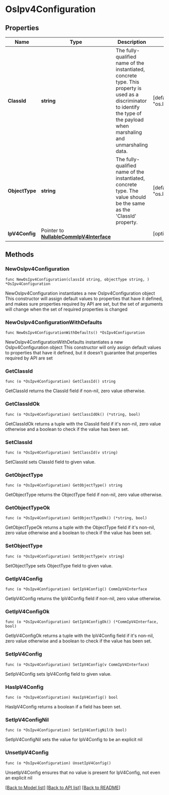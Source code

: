 # OsIpv4Configuration

## Properties

Name | Type | Description | Notes
------------ | ------------- | ------------- | -------------
**ClassId** | **string** | The fully-qualified name of the instantiated, concrete type. This property is used as a discriminator to identify the type of the payload when marshaling and unmarshaling data. | [default to "os.Ipv4Configuration"]
**ObjectType** | **string** | The fully-qualified name of the instantiated, concrete type. The value should be the same as the &#39;ClassId&#39; property. | [default to "os.Ipv4Configuration"]
**IpV4Config** | Pointer to [**NullableCommIpV4Interface**](comm.IpV4Interface.md) |  | [optional] 

## Methods

### NewOsIpv4Configuration

`func NewOsIpv4Configuration(classId string, objectType string, ) *OsIpv4Configuration`

NewOsIpv4Configuration instantiates a new OsIpv4Configuration object
This constructor will assign default values to properties that have it defined,
and makes sure properties required by API are set, but the set of arguments
will change when the set of required properties is changed

### NewOsIpv4ConfigurationWithDefaults

`func NewOsIpv4ConfigurationWithDefaults() *OsIpv4Configuration`

NewOsIpv4ConfigurationWithDefaults instantiates a new OsIpv4Configuration object
This constructor will only assign default values to properties that have it defined,
but it doesn't guarantee that properties required by API are set

### GetClassId

`func (o *OsIpv4Configuration) GetClassId() string`

GetClassId returns the ClassId field if non-nil, zero value otherwise.

### GetClassIdOk

`func (o *OsIpv4Configuration) GetClassIdOk() (*string, bool)`

GetClassIdOk returns a tuple with the ClassId field if it's non-nil, zero value otherwise
and a boolean to check if the value has been set.

### SetClassId

`func (o *OsIpv4Configuration) SetClassId(v string)`

SetClassId sets ClassId field to given value.


### GetObjectType

`func (o *OsIpv4Configuration) GetObjectType() string`

GetObjectType returns the ObjectType field if non-nil, zero value otherwise.

### GetObjectTypeOk

`func (o *OsIpv4Configuration) GetObjectTypeOk() (*string, bool)`

GetObjectTypeOk returns a tuple with the ObjectType field if it's non-nil, zero value otherwise
and a boolean to check if the value has been set.

### SetObjectType

`func (o *OsIpv4Configuration) SetObjectType(v string)`

SetObjectType sets ObjectType field to given value.


### GetIpV4Config

`func (o *OsIpv4Configuration) GetIpV4Config() CommIpV4Interface`

GetIpV4Config returns the IpV4Config field if non-nil, zero value otherwise.

### GetIpV4ConfigOk

`func (o *OsIpv4Configuration) GetIpV4ConfigOk() (*CommIpV4Interface, bool)`

GetIpV4ConfigOk returns a tuple with the IpV4Config field if it's non-nil, zero value otherwise
and a boolean to check if the value has been set.

### SetIpV4Config

`func (o *OsIpv4Configuration) SetIpV4Config(v CommIpV4Interface)`

SetIpV4Config sets IpV4Config field to given value.

### HasIpV4Config

`func (o *OsIpv4Configuration) HasIpV4Config() bool`

HasIpV4Config returns a boolean if a field has been set.

### SetIpV4ConfigNil

`func (o *OsIpv4Configuration) SetIpV4ConfigNil(b bool)`

 SetIpV4ConfigNil sets the value for IpV4Config to be an explicit nil

### UnsetIpV4Config
`func (o *OsIpv4Configuration) UnsetIpV4Config()`

UnsetIpV4Config ensures that no value is present for IpV4Config, not even an explicit nil

[[Back to Model list]](../README.md#documentation-for-models) [[Back to API list]](../README.md#documentation-for-api-endpoints) [[Back to README]](../README.md)


